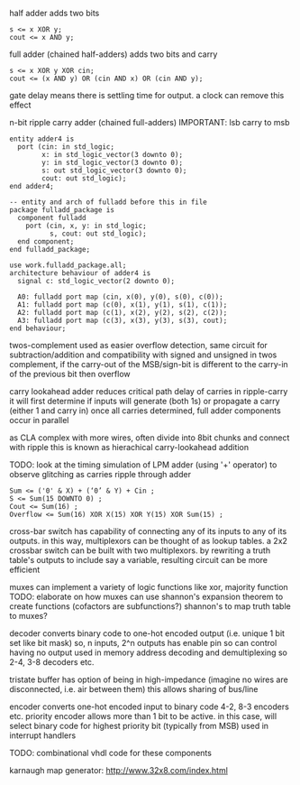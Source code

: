 <!-- SPDX-License-Identifier: zlib-acknowledgement -->
half adder adds two bits
```
s <= x XOR y;
cout <= x AND y;
```

full adder (chained half-adders) adds two bits and carry
```
s <= x XOR y XOR cin;
cout <= (x AND y) OR (cin AND x) OR (cin AND y);
```

gate delay means there is settling time for output.
a clock can remove this effect

n-bit ripple carry adder (chained full-adders) 
IMPORTANT: lsb carry to msb
```
entity adder4 is
  port (cin: in std_logic;
        x: in std_logic_vector(3 downto 0);
        y: in std_logic_vector(3 downto 0);
        s: out std_logic_vector(3 downto 0);
        cout: out std_logic);
end adder4;

-- entity and arch of fulladd before this in file
package fulladd_package is
  component fulladd
    port (cin, x, y: in std_logic;
          s, cout: out std_logic); 
  end component;
end fulladd_package;

use work.fulladd_package.all;
architecture behaviour of adder4 is
  signal c: std_logic_vector(2 downto 0);

  A0: fulladd port map (cin, x(0), y(0), s(0), c(0));
  A1: fulladd port map (c(0), x(1), y(1), s(1), c(1));
  A2: fulladd port map (c(1), x(2), y(2), s(2), c(2));
  A3: fulladd port map (c(3), x(3), y(3), s(3), cout);
end behaviour;
```

twos-complement used as easier overflow detection, 
same circuit for subtraction/addition and
compatibility with signed and unsigned
in twos complement, if the carry-out of the MSB/sign-bit is different
to the carry-in of the previous bit then overflow 

carry lookahead adder reduces critical path delay of carries in ripple-carry
it will first determine if inputs will generate (both 1s) or 
propagate a carry (either 1 and carry in)
once all carries determined, full adder components occur in parallel

as CLA complex with more wires, often divide into 8bit chunks and connect with ripple
this is known as hierachical carry-lookahead addition

TODO: look at the timing simulation of LPM adder (using '+' operator) 
to observe glitching as carries ripple through adder

```
Sum <= ('0' & X) + (‘0’ & Y) + Cin ;
S <= Sum(15 DOWNTO 0) ;
Cout <= Sum(16) ;
Overflow <= Sum(16) XOR X(15) XOR Y(15) XOR Sum(15) ;
```

cross-bar switch has capability of connecting any of its inputs to any
of its outputs.
in this way, multiplexors can be thought of as lookup tables.
a 2x2 crossbar switch can be built with two multiplexors.
by rewriting a truth table's outputs to include say a variable,
resulting circuit can be more efficient

muxes can implement a variety of logic functions like xor, majority function
TODO: 
elaborate on how muxes can use shannon's expansion theorem to create functions
(cofactors are subfunctions?)
shannon's to map truth table to muxes?


decoder converts binary code to one-hot encoded output (i.e. unique 1 bit set like bit mask)
so, n inputs, 2^n outputs
has enable pin so can control having no output
used in memory address decoding and demultiplexing
so 2-4, 3-8 decoders etc.

tristate buffer has option of being in high-impedance (imagine no wires are disconnected, i.e. air between them)
this allows sharing of bus/line

encoder converts one-hot encoded input to binary code
4-2, 8-3 encoders etc.
priority encoder allows more than 1 bit to be active.
in this case, will select binary code for highest priority bit (typically from MSB)
used in interrupt handlers

TODO: combinational vhdl code for these components



karnaugh map generator:
http://www.32x8.com/index.html
